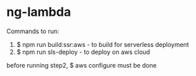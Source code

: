 # ng-lambda

Commands to run:
1. $ npm run build:ssr:aws - to build for serverless deployment
2. $ npm run sls-deploy - to deploy on aws cloud

before running step2, $ aws configure must be done